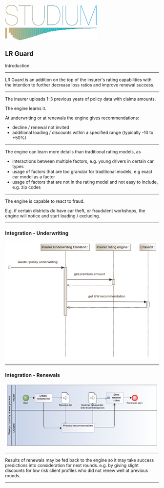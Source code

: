<img src="assets/studiumwave.ai.300.png" style="width: 300px; border: none; box-shadow: none"/>

## LR Guard
Introduction

---

LR Guard is an addition on the top of the insurer's rating capabilities
with the intention to further decrease loss ratios and improve renewal
success.

---

The insurer uploads 1-3 previous years of policy data with claims amounts.

The engine learns it.

At underwriting or at renewals the engine gives recommendations:

- decline / renewal not invited
- additional loading / discounts within a specified range (typically -10 to +50%)

---

The engine can learn more details than traditional rating models, as

- interactions between multiple factors, e.g. young drivers in certain car types
- usage of factors that are too granular for traditional models, e.g exact car model as a factor
- usage of factors that are not in the rating model and not easy to include, e.g. zip codes

---

The engine is capable to react to fraud.

E.g. if certain districts do have car theft, or fraudulent workshops,
the engine will notice and start loading / excluding.

---
### Integration - Underwriting
![Underwriting integration](assets/Underwriting_API.png)

---
### Integration - Renewals
![Renewal integration](assets/Renewal_process.png)

---

Results of renewals may be fed back to the engine so it may take success
predictions into consideration for next rounds. e.g. by giving slight
discounts for  low risk client profiles who did not renew well at previous rounds.

---